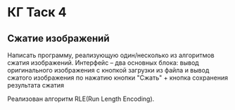 # КГ Таск 4 
## Сжатие изображений
Написать программу, реализующую один/несколько из алгоритмов сжатия изображений. Интерфейс – два основных блока: вывод оригинального изображения с кнопкой загрузки из файла и вывод сжатого изображения по нажатию кнопки "Сжать" + кнопка сохранения результата сжатия

Реализован алгоритм RLE(Run Length Encoding).
